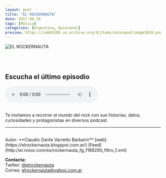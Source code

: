 ```yaml
---
layout: post
title: "EL ROCKERNAUTA"
date: 2017-06-28
tags: [Música]
categories: [Argentina, Quincenal]
preview: https://ia601505.us.archive.org/4/items/unionpod/image3828.png
---
```


![EL ROCKERNAUTA](https://ia601505.us.archive.org/4/items/unionpod/ElRockernautaPodcast500.jpg)

<br/>
<br/>

## Escucha el último episodio

<!--reproductor-feed=http://ar.ivoox.com/es/rockernauta_fg_f188290_filtro_1.xml-->
<!--reproductor-start-->
<audio id="audio" preload="auto" controls="" src="http://ar.ivoox.com/es/rockernauta-alien_mf_20788890_feed_1.mp3"></audio>
<!--reproductor-end-->

<br/>  
Te invitamos a recorrer el mundo del rock con sus historias, datos, curiosidades y protagonistas en diversos podcast.

_ _ _
<br>
Autor: **Claudio Dante Varretto Barbarin**  
[web](https://elrockernauta.blogspot.com.ar/)  
[Feed](http://ar.ivoox.com/es/rockernauta_fg_f188290_filtro_1.xml)  



**Contacta:**  
Twitter: [@elrockernauta](https://twitter.com/elrockernauta)  
Correo: [elrockernauta@yahoo.com.ar](mailto:elrockernauta@yahoo.com.ar)  

